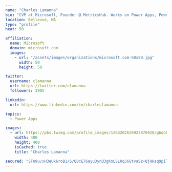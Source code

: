 ```yaml
---
name: "Charles Lamanna"
bio: "CVP at Microsoft, Founder @ MetricsHub. Works on Power Apps, Power Automate, Power Virtual Agent, Common Data Service and Dynamics 365."
location: Bellevue, WA
type: "profile"
heat: 50

affiliation:
  name: Microsoft
  domain: microsoft.com
  images:
    - url: "/assets/images/organizations/microsoft.com-50x50.jpg"
      width: 50
      height: 50

twitter:
  username: clamanna
  url: https://twitter.com/clamanna
  followers: 3905

linkedin:
  url: https://www.linkedin.com/in/charleslamanna

topics:
  - Power Apps

images:
  - url: https://pbs.twimg.com/profile_images/1263202626922876928/g6qGbHZ-_400x400.jpg
    width: 400
    height: 400
    isCached: true
    title: "Charles Lamanna"

secured: "SFn9u/xH3eUk6roB1/S/Q0cE76ayu3ynD3gKnLSLOqJ6GtvaSz+QjHHsq9pilQvA7p1RrE+7Y9cRZ6czdJGJh9FASCp9edv5Hkqe3jlOAW+lyNMndekXu7bdQthD8rEAQI/t5ppole3NrVX2/Yp0sl/RvnevkA/QpprL/l3a7NA2yRq8HJ+Q4fqHkh1wYOClDH1I6z7EQgfT0B0a/lEzVvh0Ne4WwBPFPB3EWS1RmtIwu6YdpQqNv2vR4jpjY2Dk6ao3O1Q4rjq4WTAfC+bsx/WgGXJk4jdjz8eCEWYi9KXj2LhNNm4v/mKY60G7j2nVO4fk5VoNWT2NmXHbhY6kv3xEvGZ4iCp7kF7LMybrD+eYLHEFrvRSL6yAidj0q3qKqA6wd23xLBJdUZhqDADTZyfMBlQ/e/lgP1HH/IimiDA=;zlM1+a5XtAOHSQVQfN8mAg=="
---
```


